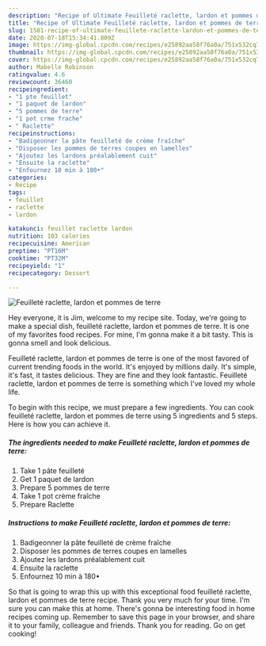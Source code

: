 ```yaml
---
description: "Recipe of Ultimate Feuilleté raclette, lardon et pommes de terre"
title: "Recipe of Ultimate Feuilleté raclette, lardon et pommes de terre"
slug: 1581-recipe-of-ultimate-feuillete-raclette-lardon-et-pommes-de-terre
date: 2020-07-18T15:34:41.809Z
image: https://img-global.cpcdn.com/recipes/e25892aa58f76a0a/751x532cq70/feuillete-raclette-lardon-et-pommes-de-terre-photo-principale-de-la-recette.jpg
thumbnail: https://img-global.cpcdn.com/recipes/e25892aa58f76a0a/751x532cq70/feuillete-raclette-lardon-et-pommes-de-terre-photo-principale-de-la-recette.jpg
cover: https://img-global.cpcdn.com/recipes/e25892aa58f76a0a/751x532cq70/feuillete-raclette-lardon-et-pommes-de-terre-photo-principale-de-la-recette.jpg
author: Mabelle Robinson
ratingvalue: 4.6
reviewcount: 36460
recipeingredient:
- "1 pte feuillet"
- "1 paquet de lardon"
- "5 pommes de terre"
- "1 pot crme frache"
- " Raclette"
recipeinstructions:
- "Badigeonner la pâte feuilleté de crème fraîche"
- "Disposer les pommes de terres coupes en lamelles"
- "Ajoutez les lardons préalablement cuit"
- "Ensuite la raclette"
- "Enfournez 10 min à 180•"
categories:
- Recipe
tags:
- feuillet
- raclette
- lardon

katakunci: feuillet raclette lardon 
nutrition: 103 calories
recipecuisine: American
preptime: "PT16M"
cooktime: "PT32M"
recipeyield: "1"
recipecategory: Dessert

---
```



![Feuilleté raclette, lardon et pommes de terre](https://img-global.cpcdn.com/recipes/e25892aa58f76a0a/751x532cq70/feuillete-raclette-lardon-et-pommes-de-terre-photo-principale-de-la-recette.jpg)

Hey everyone, it is Jim, welcome to my recipe site. Today, we're going to make a special dish, feuilleté raclette, lardon et pommes de terre. It is one of my favorites food recipes. For mine, I'm gonna make it a bit tasty. This is gonna smell and look delicious.



Feuilleté raclette, lardon et pommes de terre is one of the most favored of current trending foods in the world. It's enjoyed by millions daily. It's simple, it's fast, it tastes delicious. They are fine and they look fantastic. Feuilleté raclette, lardon et pommes de terre is something which I've loved my whole life.


To begin with this recipe, we must prepare a few ingredients. You can cook feuilleté raclette, lardon et pommes de terre using 5 ingredients and 5 steps. Here is how you can achieve it.

<!--inarticleads1-->

##### The ingredients needed to make Feuilleté raclette, lardon et pommes de terre:

1. Take 1 pâte feuilleté
1. Get 1 paquet de lardon
1. Prepare 5 pommes de terre
1. Take 1 pot crème fraîche
1. Prepare  Raclette




<!--inarticleads2-->

##### Instructions to make Feuilleté raclette, lardon et pommes de terre:

1. Badigeonner la pâte feuilleté de crème fraîche
1. Disposer les pommes de terres coupes en lamelles
1. Ajoutez les lardons préalablement cuit
1. Ensuite la raclette
1. Enfournez 10 min à 180•




So that is going to wrap this up with this exceptional food feuilleté raclette, lardon et pommes de terre recipe. Thank you very much for your time. I'm sure you can make this at home. There's gonna be interesting food in home recipes coming up. Remember to save this page in your browser, and share it to your family, colleague and friends. Thank you for reading. Go on get cooking!
